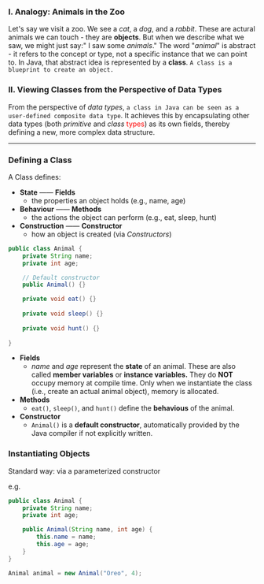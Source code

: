 
### I. Analogy: Animals in the Zoo
Let's say we visit a zoo. We see a *cat*, a *dog*, and a *rabbit*. These are actural animals we can touch - they are **objects**. But when we describe what we saw, we might just say:" I saw some *animals*." The word "*animal*" is abstract - it refers to the concept or type, not a specific instance that we can point to. In Java, that abstract idea is represented by a **class**. `A class is a blueprint to create an object.`

### II. Viewing Classes from the Perspective of Data Types
From the perspective of *data types*, `a class in Java can be seen as a user-defined composite data type`. It achieves this by encapsulating other data types (both *primitive* and *class* <font color = red>types</font>) as its own fields, thereby defining a new, more complex data structure.

***

### Defining a Class
A Class defines:
- **State** —— **Fields**
  - the properties an object holds (e.g., name, age)
- **Behaviour** —— **Methods**
  - the actions the object can perform (e.g., eat, sleep, hunt)
- **Construction** —— **Constructor**
  - how an object is created (via *Constructors*)    

```java
public class Animal {
    private String name;
    private int age;

    // Default constructor
    public Animal() {}

    private void eat() {}
    
    private void sleep() {}
    
    private void hunt() {}
    
}
```
- **Fields**
  -  *name* and *age* represent the **state** of an animal. These are also called **member variables** or **instance variables.** They do **NOT** occupy memory at compile time. Only when we instantiate the class (i.e., create an actual animal object), memory is allocated.
- **Methods**
  - `eat()`, `sleep()`, and `hunt()` define the **behavious** of the animal.
- **Constructor**  
  - `Animal()` is a **default constructor**, automatically provided by the Java compiler if not explicitly written.

### Instantiating Objects 
Standard way: via a parameterized constructor

e.g.
```java
public class Animal {
    private String name;
    private int age;

    public Animal(String name, int age) {
        this.name = name;
        this.age = age;
    }
}

Animal animal = new Animal("Oreo", 4);
```



